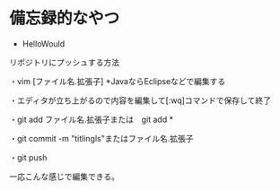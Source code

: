 # 備忘録的なやつ

* HelloWould


リポジトリにプッシュする方法

・vim [ファイル名.拡張子]
*JavaならEclipseなどで編集する

・エディタが立ち上がるので内容を編集して[:wq]コマンドで保存して終了

・git add ファイル名.拡張子または　git add *

・git commit -m "titlingls"またはファイル名.拡張子

・git push

一応こんな感じで編集できる。
